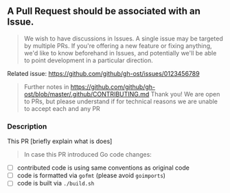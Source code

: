 ## A Pull Request should be associated with an Issue.

> We wish to have discussions in Issues. A single issue may be targeted by multiple PRs.
> If you're offering a new feature or fixing anything, we'd like to know beforehand in Issues,
> and potentially we'll be able to point development in a particular direction.

Related issue: https://github.com/github/gh-ost/issues/0123456789

> Further notes in https://github.com/github/gh-ost/blob/master/.github/CONTRIBUTING.md
> Thank you! We are open to PRs, but please understand if for technical reasons we are unable to accept each and any PR

### Description

This PR [briefly explain what is does]

> In case this PR introduced Go code changes:

- [ ] contributed code is using same conventions as original code
- [ ] code is formatted via `gofmt` (please avoid `goimports`)
- [ ] code is built via `./build.sh`
